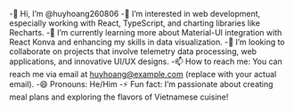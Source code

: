 -👋 Hi, I’m @huyhoang260806
-👀 I’m interested in web development, especially working with React, TypeScript, and charting libraries like Recharts.
-🌱 I’m currently learning more about Material-UI integration with React Konva and enhancing my skills in data visualization.
-💞️ I’m looking to collaborate on projects that involve telemetry data processing, web applications, and innovative UI/UX designs.
-📫 How to reach me: You can reach me via email at huyhoang@example.com (replace with your actual email).
-😄 Pronouns: He/Him
-⚡ Fun fact: I’m passionate about creating meal plans and exploring the flavors of Vietnamese cuisine!

<!---
huyhoang260806/huyhoang260806 is a ✨ special ✨ repository because its `README.md` (this file) appears on your GitHub profile.
You can click the Preview link to take a look at your changes.
--->
